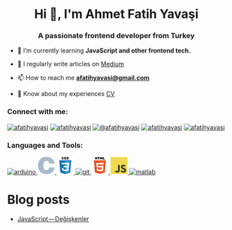<h1 align="center">Hi 👋, I'm Ahmet Fatih Yavaşi</h1>
<h3 align="center">A passionate frontend developer from Turkey</h3>

- 🌱 I’m currently learning **JavaScript and other frontend tech.**

- 📝 I regularly write articles on [Medium](https://afatihyavasi.medium.com/)

- 📫 How to reach me **afatihyavasi@gmail.com**

- 📄 Know about my experiences [CV](yavasi.com/afatih)


<h3 align="left">Connect with me:</h3>
<p align="left">
<a href="https://linkedin.com/in/afatihyavasi" target="blank"><img align="center" src="https://cdn.jsdelivr.net/npm/simple-icons@3.0.1/icons/linkedin.svg" alt="afatihyavasi" height="30" width="40" /></a>
<a href="https://stackoverflow.com/users/afatihyavasi" target="blank"><img align="center" src="https://cdn.jsdelivr.net/npm/simple-icons@3.0.1/icons/stackoverflow.svg" alt="afatihyavasi" height="30" width="40" /></a>
<a href="https://medium.com/@afatihyavasi" target="blank"><img align="center" src="https://cdn.jsdelivr.net/npm/simple-icons@3.0.1/icons/medium.svg" alt="@afatihyavasi" height="30" width="40" /></a>
<a href="https://www.hackerrank.com/afatihyavasi" target="blank"><img align="center" src="https://cdn.jsdelivr.net/npm/simple-icons@3.0.1/icons/hackerrank.svg" alt="afatihyavasi" height="30" width="40" /></a>
<a href="https://codepen.io/afatihyavasi" target="blank"><img align="center" src="https://cdn.jsdelivr.net/npm/simple-icons@3.0.1/icons/codepen.svg" alt="afatihyavasi" height="30" width="40" /></a>
</p>

<h3 align="left">Languages and Tools:</h3>
<p align="left"> <a href="https://www.arduino.cc/" target="_blank"> <img src="https://cdn.worldvectorlogo.com/logos/arduino-1.svg" alt="arduino" width="40" height="40"/> </a> <a href="https://www.cprogramming.com/" target="_blank"> <img src="https://raw.githubusercontent.com/devicons/devicon/master/icons/c/c-original.svg" alt="c" width="40" height="40"/> </a> <a href="https://www.w3schools.com/css/" target="_blank"> <img src="https://raw.githubusercontent.com/devicons/devicon/master/icons/css3/css3-original-wordmark.svg" alt="css3" width="40" height="40"/> </a> <a href="https://git-scm.com/" target="_blank"> <img src="https://www.vectorlogo.zone/logos/git-scm/git-scm-icon.svg" alt="git" width="40" height="40"/> </a> <a href="https://www.w3.org/html/" target="_blank"> <img src="https://raw.githubusercontent.com/devicons/devicon/master/icons/html5/html5-original-wordmark.svg" alt="html5" width="40" height="40"/> </a> <a href="https://developer.mozilla.org/en-US/docs/Web/JavaScript" target="_blank"> <img src="https://raw.githubusercontent.com/devicons/devicon/master/icons/javascript/javascript-original.svg" alt="javascript" width="40" height="40"/> </a> <a href="https://www.mathworks.com/" target="_blank"> <img src="https://raw.githubusercontent.com/simple-icons/simple-icons/master/icons/mathworks.svg" alt="matlab" width="40" height="40"/> </a> </p>

# Blog posts

<!-- BLOG-POST-LIST:START -->
- [JavaScript — Değişkenler](https://medium.com/@afatihyavasi/javascript-de%C4%9Fi%C5%9Fkenler-6a991c7a473b?source=rss-13b6a4e227b6------2)
<!-- BLOG-POST-LIST:END -->
